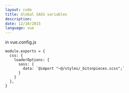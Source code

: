```yaml
---
layout: code
title: Global SASS variables
description: 
date: 12/10/2015
language: vue
---
```


in vue.config.js
```
module.exports = {
  css: {
    loaderOptions: {
      sass: {
        data: `@import "~@/styles/_bitsnpieces.scss";`
      }
    }
  },
}
```